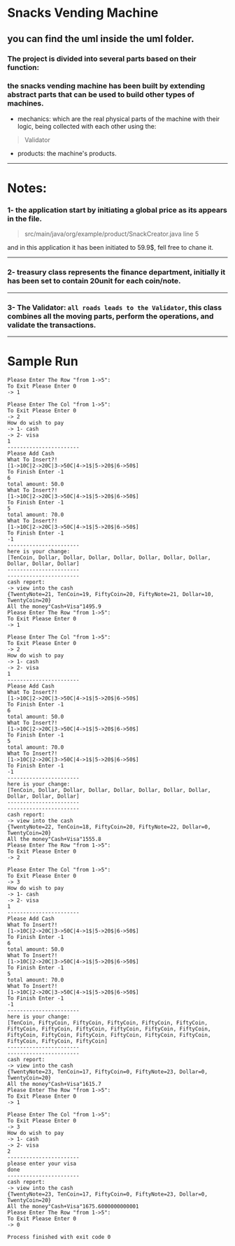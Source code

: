 # Snacks Vending Machine

## you can find the uml inside the uml folder.

### The project is divided into several parts based on their function:

### the snacks vending machine has been built by extending abstract parts that can be used to build other types of machines.

- mechanics: which are the real physical parts of the machine with their logic, being collected with each other using
  the:

> Validator

- products: the machine's products.

---

# Notes:

### 1- the application start by initiating a global price as its appears in the file.

> src/main/java/org/example/product/SnackCreator.java line 5

and in this application it has been initiated to 59.9$, fell free to chane it.

---

### 2- treasury class represents the finance department, initially it has been set to contain 20unit for each coin/note.

---

### 3- The Validator: `all roads leads to the Validator`, this class combines all the moving parts, perform the operations, and validate the transactions.

---

# Sample Run

``` Welcome ^_^
Please Enter The Row "from 1->5": 
To Exit Please Enter 0
-> 1

Please Enter The Col "from 1->5": 
To Exit Please Enter 0
-> 2
How do wish to pay
-> 1- cash
-> 2- visa
1
-----------------------
Please Add Cash
What To Insert?!
[1->10C|2->20C|3->50C|4->1$|5->20$|6->50$]
To Finish Enter -1
6
total amount: 50.0
What To Insert?!
[1->10C|2->20C|3->50C|4->1$|5->20$|6->50$]
To Finish Enter -1
5
total amount: 70.0
What To Insert?!
[1->10C|2->20C|3->50C|4->1$|5->20$|6->50$]
To Finish Enter -1
-1
-----------------------
here is your change:
[TenCoin, Dollar, Dollar, Dollar, Dollar, Dollar, Dollar, Dollar, Dollar, Dollar, Dollar]
-----------------------
-----------------------
cash report:
-> view into the cash
{TwentyNote=21, TenCoin=19, FiftyCoin=20, FiftyNote=21, Dollar=10, TwentyCoin=20}
All the money"Cash+Visa"1495.9
Please Enter The Row "from 1->5": 
To Exit Please Enter 0
-> 1

Please Enter The Col "from 1->5": 
To Exit Please Enter 0
-> 2
How do wish to pay
-> 1- cash
-> 2- visa
1
-----------------------
Please Add Cash
What To Insert?!
[1->10C|2->20C|3->50C|4->1$|5->20$|6->50$]
To Finish Enter -1
6
total amount: 50.0
What To Insert?!
[1->10C|2->20C|3->50C|4->1$|5->20$|6->50$]
To Finish Enter -1
5
total amount: 70.0
What To Insert?!
[1->10C|2->20C|3->50C|4->1$|5->20$|6->50$]
To Finish Enter -1
-1
-----------------------
here is your change:
[TenCoin, Dollar, Dollar, Dollar, Dollar, Dollar, Dollar, Dollar, Dollar, Dollar, Dollar]
-----------------------
-----------------------
cash report:
-> view into the cash
{TwentyNote=22, TenCoin=18, FiftyCoin=20, FiftyNote=22, Dollar=0, TwentyCoin=20}
All the money"Cash+Visa"1555.8
Please Enter The Row "from 1->5": 
To Exit Please Enter 0
-> 2

Please Enter The Col "from 1->5": 
To Exit Please Enter 0
-> 3
How do wish to pay
-> 1- cash
-> 2- visa
1
-----------------------
Please Add Cash
What To Insert?!
[1->10C|2->20C|3->50C|4->1$|5->20$|6->50$]
To Finish Enter -1
6
total amount: 50.0
What To Insert?!
[1->10C|2->20C|3->50C|4->1$|5->20$|6->50$]
To Finish Enter -1
5
total amount: 70.0
What To Insert?!
[1->10C|2->20C|3->50C|4->1$|5->20$|6->50$]
To Finish Enter -1
-1
-----------------------
here is your change:
[TenCoin, FiftyCoin, FiftyCoin, FiftyCoin, FiftyCoin, FiftyCoin, FiftyCoin, FiftyCoin, FiftyCoin, FiftyCoin, FiftyCoin, FiftyCoin, FiftyCoin, FiftyCoin, FiftyCoin, FiftyCoin, FiftyCoin, FiftyCoin, FiftyCoin, FiftyCoin, FiftyCoin]
-----------------------
-----------------------
cash report:
-> view into the cash
{TwentyNote=23, TenCoin=17, FiftyCoin=0, FiftyNote=23, Dollar=0, TwentyCoin=20}
All the money"Cash+Visa"1615.7
Please Enter The Row "from 1->5": 
To Exit Please Enter 0
-> 1

Please Enter The Col "from 1->5": 
To Exit Please Enter 0
-> 3
How do wish to pay
-> 1- cash
-> 2- visa
2
-----------------------
please enter your visa
done
-----------------------
cash report:
-> view into the cash
{TwentyNote=23, TenCoin=17, FiftyCoin=0, FiftyNote=23, Dollar=0, TwentyCoin=20}
All the money"Cash+Visa"1675.6000000000001
Please Enter The Row "from 1->5": 
To Exit Please Enter 0
-> 0

Process finished with exit code 0
```